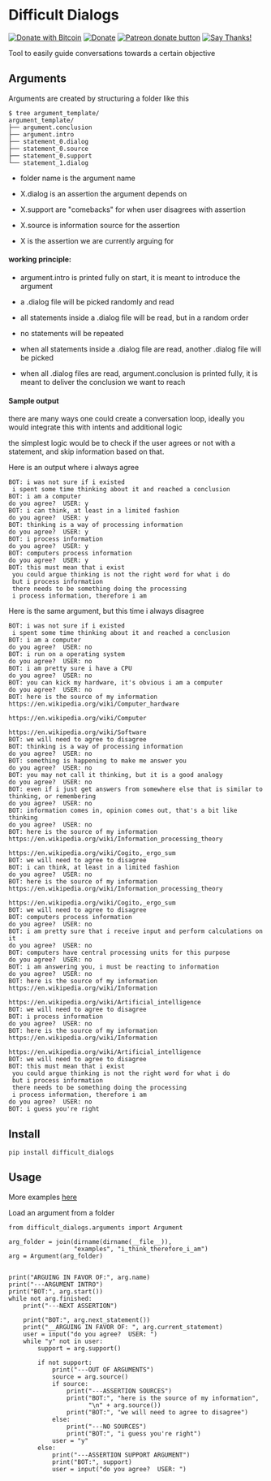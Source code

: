 # Difficult Dialogs
[![Donate with Bitcoin](https://en.cryptobadges.io/badge/micro/1QJNhKM8tVv62XSUrST2vnaMXh5ADSyYP8)](https://en.cryptobadges.io/donate/1QJNhKM8tVv62XSUrST2vnaMXh5ADSyYP8)
[![Donate](https://img.shields.io/badge/Donate-PayPal-green.svg)](https://paypal.me/jarbasai)
<span class="badge-patreon"><a href="https://www.patreon.com/jarbasAI" title="Donate to this project using Patreon"><img src="https://img.shields.io/badge/patreon-donate-yellow.svg" alt="Patreon donate button" /></a></span>
[![Say Thanks!](https://img.shields.io/badge/Say%20Thanks-!-1EAEDB.svg)](https://saythanks.io/to/JarbasAl)

Tool to easily guide conversations towards a certain objective


## Arguments

Arguments are created by structuring a folder like this

    $ tree argument_template/
    argument_template/
    ├── argument.conclusion
    ├── argument.intro
    ├── statement_0.dialog
    ├── statement_0.source
    ├── statement_0.support
    └── statement_1.dialog


- folder name is the argument name

- X.dialog is an assertion the argument depends on

- X.support are "comebacks" for when user disagrees with assertion

- X.source is information source for the assertion

- X is the assertion we are currently arguing for

#### working principle:

- argument.intro is printed fully on start, it is meant to introduce the argument

- a .dialog file will be picked randomly and read

- all statements inside a .dialog file will be read, but in a random order

- no statements will be repeated

- when all statements inside a .dialog file are read, another .dialog file will be picked

- when all .dialog files are read, argument.conclusion is printed fully, it is meant to deliver the conclusion we want to reach

#### Sample output

there are many ways one could create a conversation loop, ideally you would 
integrate this with intents and additional logic

the simplest logic would be to check if the user agrees or not with a 
statement, and skip information based on that.

Here is an output where i always agree

    BOT: i was not sure if i existed
     i spent some time thinking about it and reached a conclusion
    BOT: i am a computer
    do you agree?  USER: y
    BOT: i can think, at least in a limited fashion
    do you agree?  USER: y
    BOT: thinking is a way of processing information
    do you agree?  USER: y
    BOT: i process information
    do you agree?  USER: y
    BOT: computers process information
    do you agree?  USER: y
    BOT: this must mean that i exist
     you could argue thinking is not the right word for what i do
     but i process information
     there needs to be something doing the processing
     i process information, therefore i am
     
Here is the same argument, but this time i always disagree

    BOT: i was not sure if i existed
     i spent some time thinking about it and reached a conclusion
    BOT: i am a computer
    do you agree?  USER: no
    BOT: i run on a operating system
    do you agree?  USER: no
    BOT: i am pretty sure i have a CPU
    do you agree?  USER: no
    BOT: you can kick my hardware, it's obvious i am a computer
    do you agree?  USER: no
    BOT: here is the source of my information 
    https://en.wikipedia.org/wiki/Computer_hardware
    
    https://en.wikipedia.org/wiki/Computer
    
    https://en.wikipedia.org/wiki/Software
    BOT: we will need to agree to disagree
    BOT: thinking is a way of processing information
    do you agree?  USER: no
    BOT: something is happening to make me answer you
    do you agree?  USER: no
    BOT: you may not call it thinking, but it is a good analogy
    do you agree?  USER: no
    BOT: even if i just get answers from somewhere else that is similar to thinking, or remembering
    do you agree?  USER: no
    BOT: information comes in, opinion comes out, that's a bit like thinking
    do you agree?  USER: no
    BOT: here is the source of my information 
    https://en.wikipedia.org/wiki/Information_processing_theory
    
    https://en.wikipedia.org/wiki/Cogito,_ergo_sum
    BOT: we will need to agree to disagree
    BOT: i can think, at least in a limited fashion
    do you agree?  USER: no
    BOT: here is the source of my information 
    https://en.wikipedia.org/wiki/Information_processing_theory
    
    https://en.wikipedia.org/wiki/Cogito,_ergo_sum
    BOT: we will need to agree to disagree
    BOT: computers process information
    do you agree?  USER: no
    BOT: i am pretty sure that i receive input and perform calculations on it
    do you agree?  USER: no
    BOT: computers have central processing units for this purpose
    do you agree?  USER: no
    BOT: i am answering you, i must be reacting to information
    do you agree?  USER: no
    BOT: here is the source of my information 
    https://en.wikipedia.org/wiki/Information
    
    https://en.wikipedia.org/wiki/Artificial_intelligence
    BOT: we will need to agree to disagree
    BOT: i process information
    do you agree?  USER: no
    BOT: here is the source of my information 
    https://en.wikipedia.org/wiki/Information
    
    https://en.wikipedia.org/wiki/Artificial_intelligence
    BOT: we will need to agree to disagree
    BOT: this must mean that i exist
     you could argue thinking is not the right word for what i do
     but i process information
     there needs to be something doing the processing
     i process information, therefore i am
    do you agree?  USER: no
    BOT: i guess you're right

## Install

    pip install difficult_dialogs
    
## Usage

More examples [here](/examples)


Load an argument from a folder

    from difficult_dialogs.arguments import Argument
    
    arg_folder = join(dirname(dirname(__file__)),
                      "examples", "i_think_therefore_i_am")
    arg = Argument(arg_folder)
    

    print("ARGUING IN FAVOR OF:", arg.name)
    print("---ARGUMENT INTRO")
    print("BOT:", arg.start())
    while not arg.finished:
        print("---NEXT ASSERTION")

        print("BOT:", arg.next_statement())
        print("__ARGUING IN FAVOR OF: ", arg.current_statement)
        user = input("do you agree?  USER: ")
        while "y" not in user:
            support = arg.support()

            if not support:
                print("---OUT OF ARGUMENTS")
                source = arg.source()
                if source:
                    print("---ASSERTION SOURCES")
                    print("BOT:", "here is the source of my information",
                          "\n" + arg.source())
                    print("BOT:", "we will need to agree to disagree")
                else:
                    print("---NO SOURCES")
                    print("BOT:", "i guess you're right")
                user = "y"
            else:
                print("---ASSERTION SUPPORT ARGUMENT")
                print("BOT:", support)
                user = input("do you agree?  USER: ")

